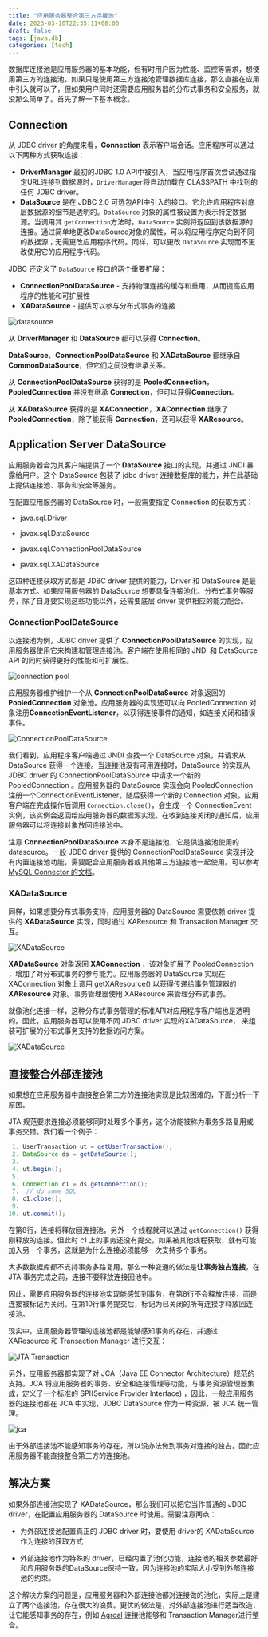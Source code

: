 ```yaml
---
title: "应用服务器整合第三方连接池"
date: 2023-03-10T22:35:11+08:00
draft: false
tags: [java,db]
categories: [tech]
---
```


数据库连接池是应用服务器的基本功能，但有时用户因为性能、监控等需求，想使用第三方的连接池。如果只是使用第三方连接池管理数据库连接，那么直接在应用中引入就可以了，但如果用户同时还需要应用服务器的分布式事务和安全服务，就没那么简单了。首先了解一下基本概念。

## Connection

从 JDBC driver 的角度来看，**Connection** 表示客户端会话。应用程序可以通过以下两种方式获取连接：

* **DriverManager** 最初的JDBC 1.0 API中被引入，当应用程序首次尝试通过指定URL连接到数据源时，`DriverManager`将自动加载在 CLASSPATH 中找到的任何 JDBC driver。
* **DataSource** 是在 JDBC 2.0 可选包API中引入的接口。它允许应用程序对底层数据源的细节是透明的。`DataSource` 对象的属性被设置为表示特定数据源。当调用其 `getConnection`方法时，`DataSource` 实例将返回到该数据源的连接。通过简单地更改DataSource对象的属性，可以将应用程序定向到不同的数据源；无需更改应用程序代码。同样，可以更改 `DataSource` 实现而不更改使用它的应用程序代码。

JDBC 还定义了 `DataSource` 接口的两个重要扩展：  
* **ConnectionPoolDataSource** - 支持物理连接的缓存和重用，从而提高应用程序的性能和可扩展性  
* **XADataSource** - 提供可以参与分布式事务的连接

![datasource](https://cdn.mazhen.tech/images/202303101440425.png)

从 **DriverManager** 和 **DataSource** 都可以获得 **Connection**。

**DataSource**、**ConnectionPoolDataSource** 和 **XADataSource** 都继承自 **CommonDataSource**，但它们之间没有继承关系。

从 **ConnectionPoolDataSource** 获得的是 **PooledConnection**，**PooledConnection** 并没有继承 **Connection**，但可以获得**Connection**。

从 **XADataSource** 获得的是 **XAConnection**，**XAConnection** 继承了 **PooledConnection**，除了能获得 **Connection**，还可以获得 **XAResource**。

## Application Server DataSource

应用服务器会为其客户端提供了一个 **DataSource** 接口的实现，并通过 JNDI 暴露给用户。这个 DataSource 包装了 jdbc driver 连接数据库的能力，并在此基础上提供连接池、事务和安全等服务。

在配置应用服务器的 DataSource 时，一般需要指定 Connection 的获取方式：

* java.sql.Driver

* javax.sql.DataSource

* javax.sql.ConnectionPoolDataSource

* javax.sql.XADataSource

这四种连接获取方式都是 JDBC driver 提供的能力，Driver 和 DataSource 是最基本方式。如果应用服务器的 DataSource 想要具备连接池化、分布式事务等服务，除了自身要实现这些功能以外，还需要底层 driver 提供相应的能力配合。

### ConnectionPoolDataSource

以连接池为例，JDBC driver 提供了 **ConnectionPoolDataSource** 的实现，应用服务器使用它来构建和管理连接池。客户端在使用相同的 JNDI 和 DataSource API 的同时获得更好的性能和可扩展性。

![connection pool](https://cdn.mazhen.tech/images/202303101503461.png)

应用服务器维护维护一个从 **ConnectionPoolDataSource** 对象返回的 **PooledConnection** 对象池。应用服务器的实现还可以向 PooledConnection 对象注册**ConnectionEventListener**，以获得连接事件的通知，如连接关闭和错误事件。

![ConnectionPoolDataSource](https://cdn.mazhen.tech/images/202303160947605.png)

我们看到，应用程序客户端通过 JNDI 查找一个 DataSource 对象，并请求从 DataSource 获得一个连接。当连接池没有可用连接时，DataSource 的实现从 JDBC driver 的 ConnectionPoolDataSource 中请求一个新的 PooledConnection 。应用服务器的 DataSource 实现会向 PooledConnection 注册一个ConnectionEventListener，随后获得一个新的 Connection 对象。应用客户端在完成操作后调用 `Connection.close()`，会生成一个 ConnectionEvent 实例，该实例会返回给应用服务器的数据源实现。在收到连接关闭的通知后，应用服务器可以将连接对象放回连接池中。

注意 **ConnectionPoolDataSource** 本身不是连接池，它是供连接池使用的 datasource。一般 JDBC driver 提供的 ConnectionPoolDataSource 实现并没有内置连接池功能，需要配合应用服务器或其他第三方连接池一起使用。可以参考  [MySQL Connector 的文档](https://dev.mysql.com/doc/connector-j/8.0/en/connector-j-usagenotes-j2ee-concepts-connection-pooling.html)。

### XADataSource

同样，如果想要分布式事务支持，应用服务器的 DataSource  需要依赖 driver 提供的 **XADataSource** 实现，同时通过 XAResource 和 Transaction Manager 交互。

![XADataSource](https://cdn.mazhen.tech/images/202303101754420.png)

**XADataSource** 对象返回 **XAConnection** ，该对象扩展了 PooledConnection ，增加了对分布式事务的参与能力。应用服务器的 DataSource 实现在XAConnection 对象上调用 getXAResource() 以获得传递给事务管理器的 **XAResource** 对象。事务管理器使用 XAResource 来管理分布式事务。

就像池化连接一样，这种分布式事务管理的标准API对应用程序客户端也是透明的。因此，应用服务器可以使用不同 JDBC driver 实现的XADataSource， 来组装可扩展的分布式事务支持的数据访问方案。

![XADataSource](https://cdn.mazhen.tech/images/202303161008074.png)

## 直接整合外部连接池

如果想在应用服务器中直接整合第三方的连接池实现是比较困难的，下面分析一下原因。

JTA 规范要求连接必须能够同时处理多个事务，这个功能被称为事务多路复用或事务交错。我们看一个例子：

``` java
 1. UserTransaction ut = getUserTransaction(); 
 2. DataSource ds = getDataSource(); 
 3.  
 4. ut.begin(); 
 5. 
 6. Connection c1 = ds.getConnection(); 
 7.  // do some SQL 
 8. c1.close(); 
 9. 
10. ut.commit(); 
```

在第8行，连接将释放回连接池，另外一个线程就可以通过 `getConnection()` 获得刚释放的连接。但此时 c1 上的事务还没有提交，如果被其他线程获取，就有可能加入另一个事务，这就是为什么连接必须能够一次支持多个事务。

大多数数据库都不支持事务多路复用，那么一种变通的做法是**让事务独占连接**，在 JTA 事务完成之前，连接不要释放连接回池中。

因此，需要应用服务器的连接池实现能感知到事务，在第8行不会释放连接，而是连接被标记为关闭。在第10行事务提交后，标记为已关闭的所有连接才释放回连接池。

现实中，应用服务器管理的连接池都是能够感知事务的存在，并通过 XAResource 和 Transaction Manager 进行交互：

![JTA Transaction](https://cdn.mazhen.tech/images/202303102116711.png)

另外，应用服务器都实现了对 JCA（Java EE Connector Architecture）规范的支持。JCA 将应用服务器的事务、安全和连接管理等功能，与事务资源管理器集成，定义了一个标准的 SPI(Service Provider Interface) ，因此，一般应用服务器的连接池都在 JCA 中实现，JDBC DataSource 作为一种资源，被 JCA 统一管理。

![jca](https://cdn.mazhen.tech/images/202303102216362.png)

由于外部连接池不能感知事务的存在，所以没办法做到事务对连接的独占，因此应用服务器不能直接整合第三方的连接池。

## 解决方案

如果外部连接池实现了 XADataSource，那么我们可以把它当作普通的  JDBC driver，在配置应用服务器的 DataSource 时使用。需要注意两点：

* 为外部连接池配置真正的 JDBC driver 时，要使用 driver的 XADataSource 作为连接的获取方式

* 外部连接池作为特殊的 driver，已经内置了池化功能，连接池的相关参数最好和应用服务器的DataSource保持一致，因为连接池的实际大小受到外部连接池的约束。

这个解决方案的问题是，应用服务器和外部连接池都对连接做的池化，实际上是建立了两个连接池，存在很大的浪费。更优的做法是，对外部连接池进行适当改造，让它能感知事务的存在，例如 [Agroal](https://github.com/agroal/agroal) 连接池能够和 Transaction Manager进行整合。

